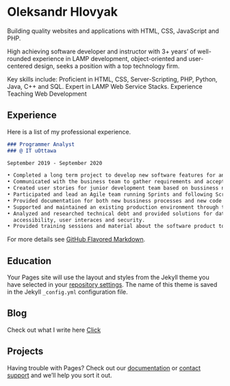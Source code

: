 # Oleksandr Hlovyak

Building quality websites and applications with HTML, CSS, JavaScript and PHP.

High achieving software developer and instructor with 3+ years’ of well-rounded experience in LAMP development, object-oriented and user-centered design, seeks a position with a top technology firm.

Key skills include: Proficient in HTML, CSS, Server-Scripting, PHP, Python, Java, C++ and SQL. Expert in LAMP Web Service Stacks. Experience Teaching Web Development

## Experience
Here is a list of my professional experience.

```markdown
### Programmer Analyst 
### @ IT uOttawa

September 2019 - September 2020

• Completed a long term project to develop new software features for an existing web product on a strict deadline. 
• Communicated with the business team to gather requirements and acceptance criteria. 
• Created user stories for junior development team based on bussiness needs.
• Participated and lead an Agile team running Sprints and following Scrum methodology.
• Provided documentation for both new bussiness processes and new code architecture.
• Supported and maintained an existing production environment through ticket resolving.
• Analyzed and researched technical debt and provided solutions for data normalization, 
  accessibility, user interaces and security.
• Provided training sessions and material about the software product to new team members.
```

For more details see [GitHub Flavored Markdown](https://guides.github.com/features/mastering-markdown/).

## Education

Your Pages site will use the layout and styles from the Jekyll theme you have selected in your [repository settings](https://github.com/deesims/deesims.github.io/settings). The name of this theme is saved in the Jekyll `_config.yml` configuration file.

## Blog

Check out what I write here [Click](https://deesims.github.io/blog)

## Projects

Having trouble with Pages? Check out our [documentation](https://docs.github.com/categories/github-pages-basics/) or [contact support](https://github.com/contact) and we’ll help you sort it out.
